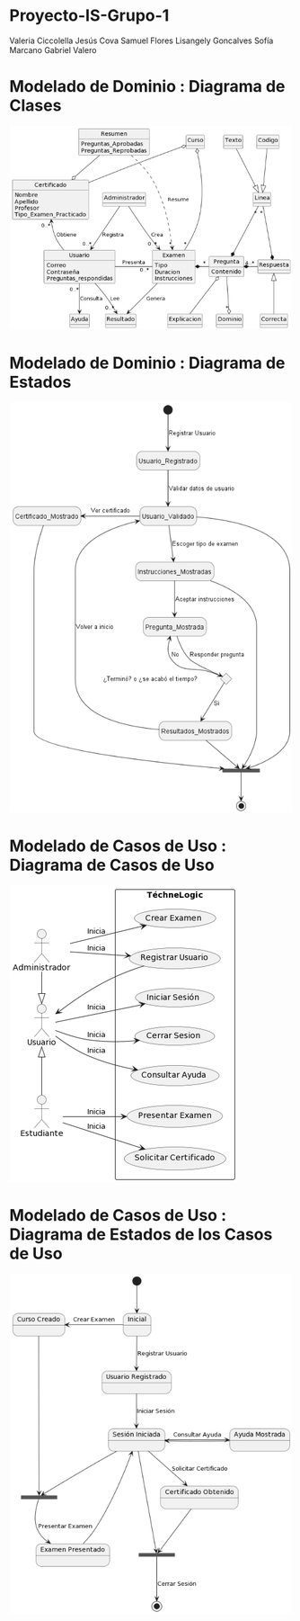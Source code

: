 # Proyecto-IS-Grupo-1
Valeria Ciccolella
Jesús Cova
Samuel Flores
Lisangely Goncalves
Sofía Marcano
Gabriel Valero
# Modelado de Dominio : Diagrama de Clases
![Modelado de Dominio : Diagrama de Clases](out/docs/scenariosView/DomainClassDiagram/Project-ClassDiagram.png)
# Modelado de Dominio : Diagrama de Estados
![Modelado de Dominio : Diagrama de Estados](out/docs/scenariosView/StateDiagram/Project-StateDiagram.png)
# Modelado de Casos de Uso : Diagrama de Casos de Uso
![Modelado de Casos de Uso : Diagrama de Casos de Uso](out/docs/scenariosView/UseCaseDiagram/Project-UseCaseDiagram.png)
# Modelado de Casos de Uso : Diagrama de Estados de los Casos de Uso
![Modelado de Casos de Uso : Diagrama de Estado de los Casos de Uso](out/docs/scenariosView/UseCaseStateDiagram/Project-UseCaseStateDiagram.png)